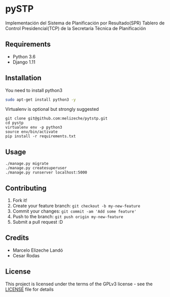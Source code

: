 # pySTP

Implementación del Sistema de Planificación por Resultado(SPR) Tablero de Control Presidencial(TCP) de la Secretaría Técnica de Planificación

## Requirements

* Python 3.6
* Django 1.11

## Installation

You need to install python3

```bash
sudo apt-get install python3 -y
```

Virtualenv is optional but strongly suggested
```
git clone git@github.com:melizeche/pytstp.git
cd pystp
virtualenv env -p python3
source env/bin/activate
pip install -r requirements.txt
```

## Usage
```
./manage.py migrate
./manage.py createsuperuser
./manage.py runserver localhost:5000
```

## Contributing

1. Fork it!
2. Create your feature branch: `git checkout -b my-new-feature`
3. Commit your changes: `git commit -am 'Add some feature'`
4. Push to the branch: `git push origin my-new-feature`
5. Submit a pull request :D

## Credits

* Marcelo Elizeche Landó
* Cesar Rodas

## License

This project is licensed under the terms of the GPLv3 license - see the [LICENSE](LICENSE) file for details
